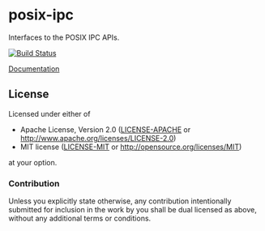 # posix-ipc

Interfaces to the POSIX IPC APIs.

[![Build Status](https://travis-ci.org/sfackler/rust-posix-ipc.svg?branch=master)](https://travis-ci.org/sfackler/rust-posix-ipc)

[Documentation](https://sfackler.github.io/rust-posix-ipc/doc/v0.1.0/posix_ipc)

## License

Licensed under either of
 * Apache License, Version 2.0 ([LICENSE-APACHE](LICENSE-APACHE) or http://www.apache.org/licenses/LICENSE-2.0)
 * MIT license ([LICENSE-MIT](LICENSE-MIT) or http://opensource.org/licenses/MIT)

at your option.

### Contribution

Unless you explicitly state otherwise, any contribution intentionally submitted
for inclusion in the work by you shall be dual licensed as above, without any
additional terms or conditions.
